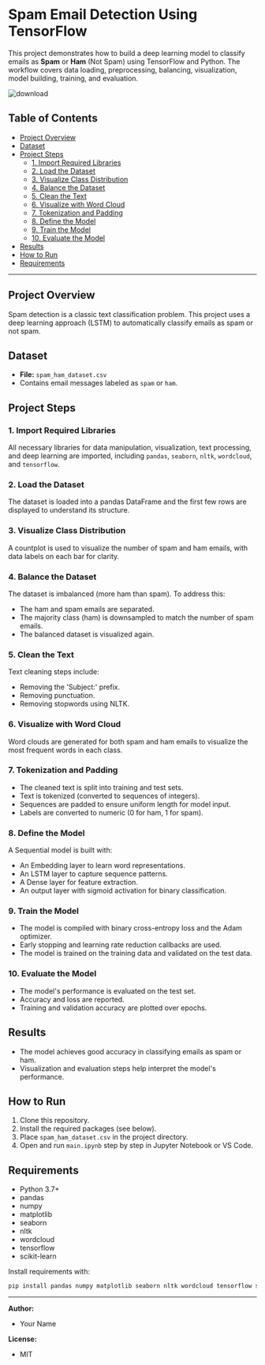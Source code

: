 # Spam Email Detection Using TensorFlow

This project demonstrates how to build a deep learning model to classify emails as **Spam** or **Ham** (Not Spam) using TensorFlow and Python. The workflow covers data loading, preprocessing, balancing, visualization, model building, training, and evaluation.

![download](https://github.com/user-attachments/assets/11edcb5a-2667-4b2f-8277-b722269a0d1e)

## Table of Contents
- [Project Overview](#project-overview)
- [Dataset](#dataset)
- [Project Steps](#project-steps)
  - [1. Import Required Libraries](#1-import-required-libraries)
  - [2. Load the Dataset](#2-load-the-dataset)
  - [3. Visualize Class Distribution](#3-visualize-class-distribution)
  - [4. Balance the Dataset](#4-balance-the-dataset)
  - [5. Clean the Text](#5-clean-the-text)
  - [6. Visualize with Word Cloud](#6-visualize-with-word-cloud)
  - [7. Tokenization and Padding](#7-tokenization-and-padding)
  - [8. Define the Model](#8-define-the-model)
  - [9. Train the Model](#9-train-the-model)
  - [10. Evaluate the Model](#10-evaluate-the-model)
- [Results](#results)
- [How to Run](#how-to-run)
- [Requirements](#requirements)

---

## Project Overview
Spam detection is a classic text classification problem. This project uses a deep learning approach (LSTM) to automatically classify emails as spam or not spam.

## Dataset
- **File:** `spam_ham_dataset.csv`
- Contains email messages labeled as `spam` or `ham`.

## Project Steps

### 1. Import Required Libraries
All necessary libraries for data manipulation, visualization, text processing, and deep learning are imported, including `pandas`, `seaborn`, `nltk`, `wordcloud`, and `tensorflow`.

### 2. Load the Dataset
The dataset is loaded into a pandas DataFrame and the first few rows are displayed to understand its structure.

### 3. Visualize Class Distribution
A countplot is used to visualize the number of spam and ham emails, with data labels on each bar for clarity.

### 4. Balance the Dataset
The dataset is imbalanced (more ham than spam). To address this:
- The ham and spam emails are separated.
- The majority class (ham) is downsampled to match the number of spam emails.
- The balanced dataset is visualized again.

### 5. Clean the Text
Text cleaning steps include:
- Removing the 'Subject:' prefix.
- Removing punctuation.
- Removing stopwords using NLTK.

### 6. Visualize with Word Cloud
Word clouds are generated for both spam and ham emails to visualize the most frequent words in each class.

### 7. Tokenization and Padding
- The cleaned text is split into training and test sets.
- Text is tokenized (converted to sequences of integers).
- Sequences are padded to ensure uniform length for model input.
- Labels are converted to numeric (0 for ham, 1 for spam).

### 8. Define the Model
A Sequential model is built with:
- An Embedding layer to learn word representations.
- An LSTM layer to capture sequence patterns.
- A Dense layer for feature extraction.
- An output layer with sigmoid activation for binary classification.

### 9. Train the Model
- The model is compiled with binary cross-entropy loss and the Adam optimizer.
- Early stopping and learning rate reduction callbacks are used.
- The model is trained on the training data and validated on the test data.

### 10. Evaluate the Model
- The model's performance is evaluated on the test set.
- Accuracy and loss are reported.
- Training and validation accuracy are plotted over epochs.

## Results
- The model achieves good accuracy in classifying emails as spam or ham.
- Visualization and evaluation steps help interpret the model's performance.

## How to Run
1. Clone this repository.
2. Install the required packages (see below).
3. Place `spam_ham_dataset.csv` in the project directory.
4. Open and run `main.ipynb` step by step in Jupyter Notebook or VS Code.

## Requirements
- Python 3.7+
- pandas
- numpy
- matplotlib
- seaborn
- nltk
- wordcloud
- tensorflow
- scikit-learn

Install requirements with:
```bash
pip install pandas numpy matplotlib seaborn nltk wordcloud tensorflow scikit-learn
```

---

**Author:**
- Your Name

**License:**
- MIT

